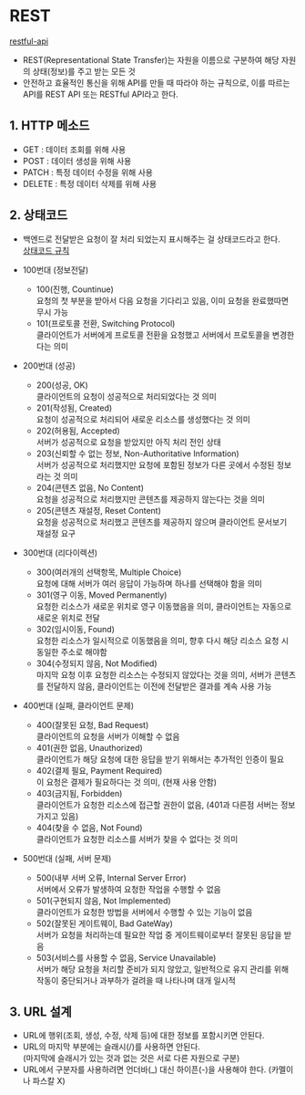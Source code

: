 # REST
[restful-api](https://aws.amazon.com/ko/what-is/restful-api/)

-   REST(Representational State Transfer)는 자원을 이름으로 구분하여 해당 자원의 상태(정보)를 주고 받는 모든 것
-   안전하고 효율적인 통신을 위해 API를 만들 때 따라야 하는 규칙으로, 이를 따르는 API를 REST API 또는 RESTful API라고 한다.

## 1. HTTP 메소드

-   GET : 데이터 조회를 위해 사용
-   POST : 데이터 생성을 위해 사용
-   PATCH : 특정 데이터 수정을 위해 사용
-   DELETE : 특정 데이터 삭제를 위해 사용

## 2. 상태코드

-   백엔드로 전달받은 요청이 잘 처리 되었는지 표시해주는 걸 상태코드라고 한다.  
    [상태코드 규칙](https://developer.mozilla.org/en-US/docs/Web/HTTP/Status)

-   100번대 (정보전달)

    -   100(진행, Countinue)  
        요청의 첫 부분을 받아서 다음 요청을 기다리고 있음, 이미 요청을 완료했따면 무시 가능
    -   101(프로토콜 전환, Switching Protocol)  
        클라이언트가 서버에게 프로토콜 전환을 요청했고 서버에서 프로토콜을 변경한다는 의미

-   200번대 (성공)

    -   200(성공, OK)  
        클라이언트의 요청이 성공적으로 처리되었다는 것 의미
    -   201(작성됨, Created)  
        요청이 성공적으로 처리되어 새로운 리소스를 생성했다는 것 의미
    -   202(허용됨, Accepted)  
        서버가 성공적으로 요청을 받았지만 아직 처리 전인 상태
    -   203(신뢰할 수 없는 정보, Non-Authoritative Information)  
        서버가 성공적으로 처리했지만 요청에 포함된 정보가 다른 곳에서 수정된 정보라는 것 의미
    -   204(콘텐츠 없음, No Content)  
        요청을 성공적으로 처리했지만 콘텐츠를 제공하지 않는다는 것을 의미
    -   205(콘텐츠 재설정, Reset Content)  
        요청을 성공적으로 처리했고 콘텐츠를 제공하지 않으며 클라이언트 문서보기 재설정 요구

-   300번대 (리다이렉션)

    -   300(여러개의 선택항목, Multiple Choice)  
        요청에 대해 서버가 여러 응답이 가능하며 하나를 선택해야 함을 의미
    -   301(영구 이동, Moved Permanently)  
        요청한 리소스가 새로운 위치로 영구 이동했음을 의미, 클라이언트는 자동으로 새로운 위치로 전달
    -   302(임시이동, Found)  
        요청한 리소스가 일시적으로 이동했음을 의미, 향후 다시 해당 리소스 요청 시 동일한 주소로 해야함
    -   304(수정되지 않음, Not Modified)  
        마지막 요청 이후 요청한 리소스는 수정되지 않았다는 것을 의미, 서버가 콘텐츠를 전달하지 않음, 클라이언트는 이전에 전달받은 결과를 계속 사용 가능

-   400번대 (실패, 클라이언트 문제)

    -   400(잘못된 요청, Bad Request)  
        클라이언트의 요청을 서버가 이해할 수 없음
    -   401(권한 없음, Unauthorized)  
        클라이언트가 해당 요청에 대한 응답을 받기 위해서는 추가적인 인증이 필요
    -   402(결제 필요, Payment Required)  
        이 요청은 결제가 필요하다는 것 의미, (현재 사용 안함)
    -   403(금지됨, Forbidden)  
        클라이언트가 요청한 리소스에 접근할 권한이 없음, (401과 다른점 서버는 정보가지고 있음)
    -   404(찾을 수 없음, Not Found)  
        클라이언트가 요청한 리소스를 서버가 찾을 수 없다는 것 의미

-   500번대 (실패, 서버 문제)
    -   500(내부 서버 오류, Internal Server Error)  
        서버에서 오류가 발생하여 요청한 작업을 수행할 수 없음
    -   501(구현되지 않음, Not Implemented)  
        클라이언트가 요청한 방법을 서버에서 수행할 수 있는 기능이 없음
    -   502(잘못된 게이트웨이, Bad GateWay)  
        서버가 요청을 처리하는데 필요한 작업 중 게이트웨이로부터 잘못된 응답을 받음
    -   503(서비스를 사용할 수 없음, Service Unavailable)  
        서버가 해당 요청을 처리할 준비가 되지 않았고, 일반적으로 유지 관리를 위해 작동이 중단되거나 과부하가 걸려을 때 나타나며 대개 일시적

## 3. URL 설계

-   URL에 행위(조회, 생성, 수정, 삭제 등)에 대한 정보를 포함시키면 안된다.
-   URL의 마지막 부분에는 슬래시(/)를 사용하면 안된다.  
    (마지막에 슬래시가 있는 것과 없는 것은 서로 다른 자원으로 구분)
-   URL에서 구분자를 사용하려면 언더바(\_) 대신 하이픈(-)을 사용해야 한다. (카멜이나 파스칼 X)